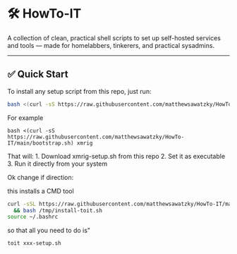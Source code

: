 # 🛠️ HowTo-IT

A collection of clean, practical shell scripts to set up self-hosted services and tools — made for homelabbers, tinkerers, and practical sysadmins.

---

## ✅ Quick Start

To install any setup script from this repo, just run:

```bash
bash <(curl -sS https://raw.githubusercontent.com/matthewsawatzky/HowTo-IT/main/bootstrap.sh) <script-name>
```

For example
```
bash <(curl -sS https://raw.githubusercontent.com/matthewsawatzky/HowTo-IT/main/bootstrap.sh) xmrig
```

That will:
	1.	Download xmrig-setup.sh from this repo
	2.	Set it as executable
	3.	Run it directly from your system

Ok change if direction:

this installs a CMD tool 

```bash
curl -sSL https://raw.githubusercontent.com/matthewsawatzky/HowTo-IT/main/install-toit.sh -o /tmp/install-toit.sh \
  && bash /tmp/install-toit.sh
source ~/.bashrc
```

so that all you need to do is"

```bash
toit xxx-setup.sh
```
